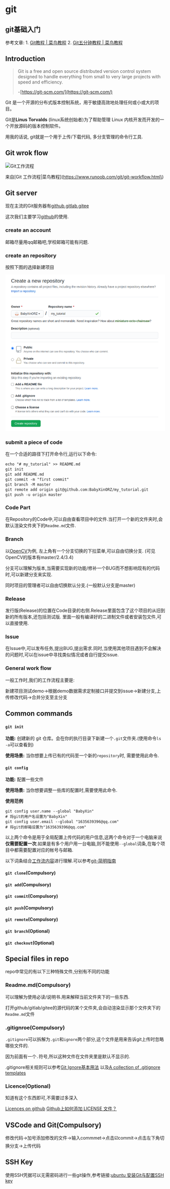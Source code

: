 # git

## git基础入门

参考文章: 1. [Git教程 \| 菜鸟教程](https://www.runoob.com/git/git-tutorial.html) 2. [Git五分钟教程 \| 菜鸟教程](https://www.runoob.com/w3cnote/git-five-minutes-tutorial.html)

## Introduction

> Git is a free and open source distributed version control system designed to handle everything from small to very large projects with speed and efficiency.
>
> -[https://git-scm.com/](https://git-scm.com/)

Git 是一个开源的分布式版本控制系统，用于敏捷高效地处理任何或小或大的项目。

Git是**Linus Torvalds** \(linux系统创始者\)为了帮助管理 Linux 内核开发而开发的一个开放源码的版本控制软件。

用我的话说, git就是一个用于上传/下载代码, 多分支管理的命令行工具.

## Git wrok flow

![Git&#x5DE5;&#x4F5C;&#x6D41;&#x7A0B;](https://www.runoob.com/wp-content/uploads/2015/02/git-process.png)

来自\[Git 工作流程\|菜鸟教程\]\(https://www.runoob.com/git/git-workflow.html\)

## Git server

现在主流的Git服务器有[github](http://www.github.com),[gitlab](http://gitlab.artinx.icu),[gitee](http://gitee.com)

这次我们主要学习[github](http://www.github.com)的使用.

### create an account

邮箱尽量用qq邮箱吧,学校邮箱可能有问题.

### create an repository

按照下图的选择新建项目

![new repo](./img/new_repo.png)

### submit a piece of code

在一个合适的路径下打开命令行,运行以下命令:

```text
echo "# my_tutorial" >> README.md
git init
git add README.md
git commit -m "first commit"
git branch -M master
git remote add origin git@github.com:BabyXinORZ/my_tutorial.git
git push -u origin master
```

### Code Part

在Repository的Code中,可以自由查看项目中的文件.当打开一个新的文件夹时,会默认渲染文件夹下的`Readme.md`文件.

### Branch

以[OpenCV](https://github.com/opencv/opencv)为例, 左上角有一个分支切换的下拉菜单,可以自由切换分支. \(可见OpenCV的版本有master/2.4/3.4\)

分支可以理解为版本,当需要实现新的功能/修补一个BUG而不想影响现有的代码时,可以新建分支来实现.

同时项目的管理者可以自由切换默认分支.\(一般默认分支是master\)

### Release

发行版\(Release\)的位置在Code目录的右侧.Release里面包含了这个项目的从旧到新的所有版本,还包括测试版. 里面一般有编译好的二进制文件或者安装包文件,可以直接使用.

### Issue

在Issue中,可以发布任务,提出BUG,提出需求.同时,当使用其他项目遇到不会解决的问题时,可以在issue中寻找类似情况或者自行提交issue.

### General work flow

一般工作时,我们的工作流程主要是:

新建项目测试demo-&gt;根据demo数据需求定制接口并提交到issue-&gt;新建分支,上传修改代码-&gt;合并分支至主分支

## Common commands

#### `git init`

**功能:** 创建新的 git 仓库。会在你的执行目录下新建一个`.git`文件夹.\(使用命令`ls -a`可以查看到\)

**使用场景:** 当你想要上传已有的代码至一个新的`repository`时, 需要使用此命令.

#### `git config`

**功能:** 配置一些文件

**使用场景:** 当你想要调整一些库的配置时,需要使用此命令.

**使用范例**

```text
git config user.name --global "BabyXin"
# 将git的用户名设置为"BabyXin"
git config user.email --global "1635639396@qq.com"
# 将git的邮箱设置为"1635639396@qq.com"
```

以上两个命令是用于全局配置上传代码的用户信息,这两个命令对于一个电脑来说**仅需要配置一次**.如果是有多个用户用一台电脑,则不能使用`--global`词条,在每个项目中都需要配置对应的帐号与邮箱.

以下词条结合[工作流内容](git.md#general-work-flow)进行理解.可以参考[git-简明指南](https://www.runoob.com/manual/git-guide/)

#### `git clone`\(Compulsory\)

#### `git add`\(Compulsory\)

#### `git commit`\(Compulsory\)

#### `git push`\(Compulsory\)

#### `git remote`\(Compulsory\)

#### `git branch`\(Optional\)

#### `git checkout`\(Optional\)

## Special files in repo

repo中常见的有以下三种特殊文件,分别有不同的功能

### Readme.md\(Compulsory\)

可以理解为使用必读/说明书.用来解释当前文件夹下的一些东西.

打开github/gitlab/gitee的源代码的某个文件夹,会自动渲染显示那个文件夹下的`Readme.md`文件

### .gitignroe\(Compulsory\)

`.gitignore`可以拆解为`.git`和`ignore`两个部分,这个文件是用来告诉git上传时忽略哪些文件的.

因为前面有一个`.`符号,所以这种文件在文件夹里是默认不显示的.

.gitignore相关规则可以参考[Git Ignore基本用法](https://github.com/onlynight/ReadmeDemo/tree/master/Readmes/GitIgnore) 以及[A collection of .gitignore templates](https://github.com/github/gitignore)

### Licence\(Optional\)

知道有这个东西即可,不需要过多深入

[Licences on github](https://docs.github.com/en/free-pro-team@latest/rest/reference/licenses) [Github上如何添加 LICENSE 文件？](https://www.cnblogs.com/chenmingjun/p/8555906.html)

## VSCode and Git\(Compulsory\)

修改代码-&gt;加号添加修改的文件-&gt;输入commmet-&gt;点击☑️commit-&gt;点击左下角切换分支-&gt;上传代码

## SSH Key

使用SSH凭据可以无需密码进行一些git操作,参考链接:[ubuntu 安装Git与配置SSH key](https://blog.csdn.net/yunna520/article/details/83346207)

